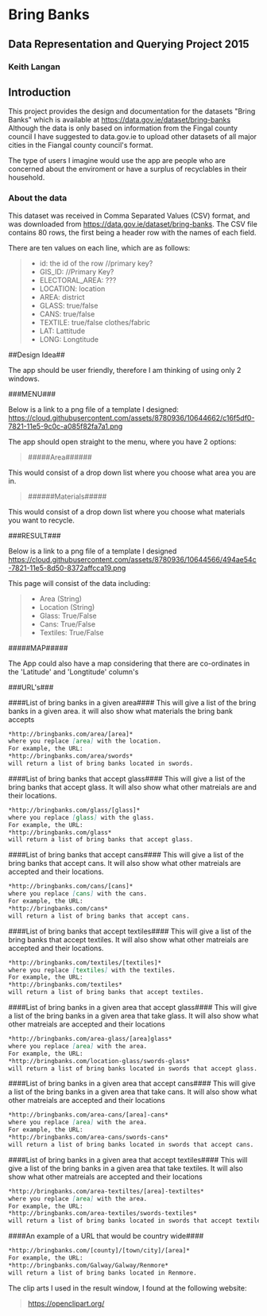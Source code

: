 # Bring Banks

## Data Representation and Querying Project 2015

### Keith Langan

## Introduction

This project provides the design and documentation for the datasets "Bring Banks"
which is available at https://data.gov.ie/dataset/bring-banks
Although the data is only based on information from the Fingal county council I have suggested to data.gov.ie to upload other datasets of all major cities in the Fiangal county council's format.

The type of users I imagine would use the app are people who are concerned about the enviroment or have a surplus of recyclables in their household.

### About the data

This dataset was received in Comma Separated Values (CSV) format, and was downloaded from https://data.gov.ie/dataset/bring-banks.
The CSV file contains 80 rows, the first being a header row with the names of each field.

There are ten values on each line, which are as follows:

>    * id: the id of the row //primary key?
>    * GIS_ID: //Primary Key?
>    * ELECTORAL_AREA: ???
>    * LOCATION: location
>    * AREA: district
>    * GLASS: true/false
>    * CANS: true/false
>    * TEXTILE: true/false clothes/fabric
>    * LAT: Lattitude
>    * LONG: Longtitude

##Design Idea##

The app should be user friendly, therefore I am thinking of using only 2 windows. 

###MENU###

Below is a link to a png file of a template I designed:
https://cloud.githubusercontent.com/assets/8780936/10644662/c16f5df0-7821-11e5-9c0c-a085f82fa7a1.png

The app should open straight to the menu, where you have 2 options:
> #####Area######
 
This would consist of a drop down list where you choose what area you are in.
 
> ######Materials#####

This would consist of a drop down list where you choose what materials you want to recycle.

###RESULT###

Below is a link to a png file of a template I designed
https://cloud.githubusercontent.com/assets/8780936/10644566/494ae54c-7821-11e5-8d50-8372affcca19.png

This page will consist of the data including:

>    * Area (String)
>    * Location (String)
>    * Glass: True/False
>    * Cans: True/False
>    * Textiles: True/False

#####MAP#####

The App could also have a map considering that there are co-ordinates in the 'Latitude' and 'Longtitude' column's

###URL's###

####List of bring banks in a given area####
This will give a list of the bring banks in a given area. it will also show what materials the bring bank accepts

```markdown
*http://bringbanks.com/area/[area]*
where you replace [area] with the location.
For example, the URL:
*http://bringbanks.com/area/swords*
will return a list of bring banks located in swords.
```

####List of bring banks that accept glass####
This will give a list of the bring banks that accept glass. It will also show what other matreials are and their locations.

```markdown
*http://bringbanks.com/glass/[glass]*
where you replace [glass] with the glass.
For example, the URL:
*http://bringbanks.com/glass*
will return a list of bring banks that accept glass.
```

####List of bring banks that accept cans####
This will give a list of the bring banks that accept cans. It will also show what other matreials are accepted and their locations.

```markdown
*http://bringbanks.com/cans/[cans]*
where you replace [cans] with the cans.
For example, the URL:
*http://bringbanks.com/cans*
will return a list of bring banks that accept cans.
```

####List of bring banks that accept textiles####
This will give a list of the bring banks that accept textiles. It will also show what other matreials are accepted and their locations.

```markdown
*http://bringbanks.com/textiles/[textiles]*
where you replace [textiles] with the textiles.
For example, the URL:
*http://bringbanks.com/textiles*
will return a list of bring banks that accept textiles.
```

####List of bring banks in a given area that accept glass####
This will give a list of the bring banks in a given area that take glass. It will also show what other matreials are accepted and their locations

```markdown
*http://bringbanks.com/area-glass/[area]glass*
where you replace [area] with the area.
For example, the URL:
*http://bringbanks.com/location-glass/swords-glass*
will return a list of bring banks located in swords that accept glass.
```

####List of bring banks in a given area that accept cans####
This will give a list of the bring banks in a given area that take cans. It will also show what other matreials are accepted and their locations

```markdown
*http://bringbanks.com/area-cans/[area]-cans*
where you replace [area] with the area.
For example, the URL:
*http://bringbanks.com/area-cans/swords-cans*
will return a list of bring banks located in swords that accept cans.
```

####List of bring banks in a given area that accept textiles####
This will give a list of the bring banks in a given area that take textiles. It will also show what other matreials are accepted and their locations

```markdown
*http://bringbanks.com/area-textiltes/[area]-textiltes*
where you replace [area] with the area.
For example, the URL:
*http://bringbanks.com/area-textiles/swords-textiles*
will return a list of bring banks located in swords that accept textiles.
```

####An example of a URL that would be country wide####

```markdown
*http://bringbanks.com/[county]/[town/city]/[area]*
For example, the URL:
*http://bringbanks.com/Galway/Galway/Renmore*
will return a list of bring banks located in Renmore.
```


The clip arts I used in the result window, I found at the following website:
> https://openclipart.org/
